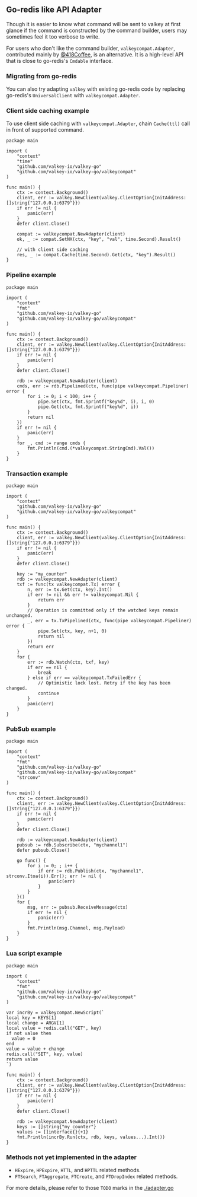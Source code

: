 ## Go-redis like API Adapter

Though it is easier to know what command will be sent to valkey at first glance if the command is constructed by the command builder,
users may sometimes feel it too verbose to write.

For users who don't like the command builder, `valkeycompat.Adapter`, contributed mainly by [@418Coffee](https://github.com/418Coffee), is an alternative.
It is a high-level API that is close to go-redis's `Cmdable` interface.

### Migrating from go-redis

You can also try adapting `valkey` with existing go-redis code by replacing go-redis's `UniversalClient` with `valkeycompat.Adapter`.

### Client side caching example

To use client side caching with `valkeycompat.Adapter`, chain `Cache(ttl)` call in front of supported command.

```golang
package main

import (
	"context"
	"time"
	"github.com/valkey-io/valkey-go"
	"github.com/valkey-io/valkey-go/valkeycompat"
)

func main() {
	ctx := context.Background()
	client, err := valkey.NewClient(valkey.ClientOption{InitAddress: []string{"127.0.0.1:6379"}})
	if err != nil {
		panic(err)
	}
	defer client.Close()

	compat := valkeycompat.NewAdapter(client)
	ok, _ := compat.SetNX(ctx, "key", "val", time.Second).Result()

	// with client side caching
	res, _ := compat.Cache(time.Second).Get(ctx, "key").Result()
}
```

### Pipeline example

```golang
package main

import (
	"context"
	"fmt"
	"github.com/valkey-io/valkey-go"
	"github.com/valkey-io/valkey-go/valkeycompat"
)

func main() {
	ctx := context.Background()
	client, err := valkey.NewClient(valkey.ClientOption{InitAddress: []string{"127.0.0.1:6379"}})
	if err != nil {
		panic(err)
	}
	defer client.Close()

	rdb := valkeycompat.NewAdapter(client)
	cmds, err := rdb.Pipelined(ctx, func(pipe valkeycompat.Pipeliner) error {
		for i := 0; i < 100; i++ {
			pipe.Set(ctx, fmt.Sprintf("key%d", i), i, 0)
			pipe.Get(ctx, fmt.Sprintf("key%d", i))
		}
		return nil
	})
	if err != nil {
		panic(err)
	}
	for _, cmd := range cmds {
		fmt.Println(cmd.(*valkeycompat.StringCmd).Val())
	}
}
```

### Transaction example

```golang
package main

import (
	"context"
	"github.com/valkey-io/valkey-go"
	"github.com/valkey-io/valkey-go/valkeycompat"
)

func main() {
	ctx := context.Background()
	client, err := valkey.NewClient(valkey.ClientOption{InitAddress: []string{"127.0.0.1:6379"}})
	if err != nil {
		panic(err)
	}
	defer client.Close()

	key := "my_counter"
	rdb := valkeycompat.NewAdapter(client)
	txf := func(tx valkeycompat.Tx) error {
		n, err := tx.Get(ctx, key).Int()
		if err != nil && err != valkeycompat.Nil {
			return err
		}
		// Operation is committed only if the watched keys remain unchanged.
		_, err = tx.TxPipelined(ctx, func(pipe valkeycompat.Pipeliner) error {
			pipe.Set(ctx, key, n+1, 0)
			return nil
		})
		return err
	}
	for {
		err := rdb.Watch(ctx, txf, key)
		if err == nil {
			break
		} else if err == valkeycompat.TxFailedErr {
			// Optimistic lock lost. Retry if the key has been changed.
			continue
		}
		panic(err)
	}
}
```


### PubSub example

```golang
package main

import (
	"context"
	"fmt"
	"github.com/valkey-io/valkey-go"
	"github.com/valkey-io/valkey-go/valkeycompat"
	"strconv"
)

func main() {
	ctx := context.Background()
	client, err := valkey.NewClient(valkey.ClientOption{InitAddress: []string{"127.0.0.1:6379"}})
	if err != nil {
		panic(err)
	}
	defer client.Close()

	rdb := valkeycompat.NewAdapter(client)
	pubsub := rdb.Subscribe(ctx, "mychannel1")
	defer pubsub.Close()

	go func() {
		for i := 0; ; i++ {
			if err := rdb.Publish(ctx, "mychannel1", strconv.Itoa(i)).Err(); err != nil {
				panic(err)
			}
		}
	}()
	for {
		msg, err := pubsub.ReceiveMessage(ctx)
		if err != nil {
			panic(err)
		}
		fmt.Println(msg.Channel, msg.Payload)
	}
}
```

### Lua script example

```golang
package main

import (
	"context"
	"fmt"
	"github.com/valkey-io/valkey-go"
	"github.com/valkey-io/valkey-go/valkeycompat"
)

var incrBy = valkeycompat.NewScript(`
local key = KEYS[1]
local change = ARGV[1]
local value = redis.call("GET", key)
if not value then
  value = 0
end
value = value + change
redis.call("SET", key, value)
return value
`)

func main() {
	ctx := context.Background()
	client, err := valkey.NewClient(valkey.ClientOption{InitAddress: []string{"127.0.0.1:6379"}})
	if err != nil {
		panic(err)
	}
	defer client.Close()

	rdb := valkeycompat.NewAdapter(client)
	keys := []string{"my_counter"}
	values := []interface{}{+1}
	fmt.Println(incrBy.Run(ctx, rdb, keys, values...).Int())
}
```

### Methods not yet implemented in the adapter

* `HExpire`, `HPExpire`, `HTTL`, and `HPTTL` related methods.
* `FTSearch`, `FTAggregate`, `FTCreate`, and `FTDropIndex` related methods.

For more details, please refer to those `TODO` marks in the [./adapter.go](./adapter.go)

